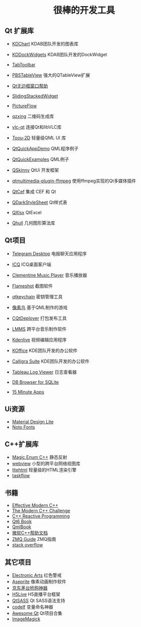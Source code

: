 # <center>**很棒的开发工具**</center>

## **Qt 扩展库**

* [KDChart](https://github.com/KDAB/KDChart.git) KDAB团队开发的图表库
* [KDDockWidgets](https://github.com/KDAB/KDDockWidgets.git) KDAB团队开发的DockWidget

* [TabToolbar](https://github.com/SeriousAlexej/TabToolbar.git)

* [PBSTableView](https://github.com/celibol/PBSTableView.git) 强大的QTableView扩展
* [Qt无边框窗口帮助](https://github.com/wangwenx190/framelesshelper.git)

* [SlidingStackedWidget](https://github.com/ThePBone/SlidingStackedWidget.git)
* [PictureFlow](https://github.com/ariya/pictureflow.git)

* [qzxing](https://github.com/ftylitak/qzxing.git) 二维码生成库
* [vlc-qt](https://github.com/vlc-qt/vlc-qt.git) 连接Qt和libVLC库
* [Toou-2D](https://github.com/ShowFL/Toou-2D.git) 轻量级QML UI 库
* [QtQuickAppDemo](https://github.com/qyvlik/QtQuickAppDemo.git) QML程序例子
* [QtQuickExamples](https://github.com/zhengtianzuo/QtQuickExamples.git) QML例子
* [QSkinny](https://github.com/uwerat/qskinny.git) QtUi 开发框架
* [qtmultimedia-plugin-ffmpeg](https://github.com/hdijkema/qtmultimedia-plugin-ffmpeg.git) 使用ffmpeg实现的Qt多媒体插件

* [QtCef](https://github.com/hiitiger/QtCef.git) 集成 CEF 和 Qt
* [QDarkStyleSheet](https://github.com/ColinDuquesnoy/QDarkStyleSheet.git) Qt样式表
* [QXlsx](https://github.com/QtExcel/QXlsx.git) QtExcel

* [Qhull](https://github.com/qhull/qhull.git) 几何图形算法库

## **Qt项目**

* [Telegram Desktop](https://github.com/telegramdesktop/tdesktop.git) 电报聊天应用程序
* [ICQ](https://github.com/mail-ru-im/im-desktop.git) ICQ桌面客户端

* [Clementine Music Player](https://github.com/clementine-player/Clementine.git) 音乐播放器
* [Flameshot](https://github.com/flameshot-org/flameshot.git) 截图软件
* [qtkeychain](https://github.com/frankosterfeld/qtkeychain.git) 密钥管理工具

* [像素鸟](https://github.com/FelgoSDK/FlappyBird.git) 基于QML制作的游戏
* [CQtDeployer](https://github.com/QuasarApp/CQtDeployer.git) 打包发布工具

* [LMMS](https://github.com/LMMS/lmms.git) 跨平台音乐制作软件
* [Kdenlive](https://github.com/KDE/kdenlive.git) 视频编辑应用程序
* [KOffice](https://github.com/KDE/koffice.git) KDE团队开发的办公软件
* [Calligra Suite](https://github.com/KDE/calligra.git) KDE团队开发的办公软件
* [Tableau Log Viewer](https://github.com/tableau/tableau-log-viewer.git) 日志查看器
* [DB Browser for SQLite](https://github.com/sqlitebrowser/sqlitebrowser.git)
* [15 Minute Apps](https://github.com/pythonguis/15-minute-apps.git)

## **Ui资源**

* [Material Design Lite](https://github.com/google/material-design-lite.git)
* [Noto Fonts](https://github.com/googlefonts/noto-fonts.git)

## **C++扩展库**

* [Magic Enum C++](https://github.com/Neargye/magic_enum.git) 静态反射
* [webview](https://github.com/webview/webview.git) 小型的跨平台网络视图库
* [litehtml](https://github.com/litehtml/litehtml) 轻量级的HTML渲染引擎
* [taskflow](https://github.com/taskflow/taskflow.git)

## **书籍**

* [Effective Modern C++](https://github.com/kelthuzadx/EffectiveModernCppChinese.git)
* [The Modern C++ Challenge](https://github.com/PacktPublishing/The-Modern-Cpp-Challenge.git)
* [C++ Reactive Programming](https://github.com/PacktPublishing/CPP-Reactive-Programming.git)
* [Qt6 Book](https://github.com/qmlbook/qt6book)
* [QmlBook](https://github.com/qmlbook/qmlbook.git)
* [微软C++帮助文档](https://github.com/MicrosoftDocs/cpp-docs.git)
* [ZMQ Guide](https://github.com/booksbyus/zguide.git) ZMQ指南
* [stack overflow](https://github.com/eyllanesc/stackoverflow.git)

## **其它项目**

* [Electronic Arts](https://github.com/electronicarts/CnC_Remastered_Collection.git) 红色警戒
* [Aseprite](https://github.com/aseprite/aseprite.git) 像素动画制作软件
* [京东茅台抢购神器](https://github.com/llpdev/jd_maotai_seckill.git)
* [H5Live](https://github.com/yyued/H5Live.git) H5直播平台框架
* [QtSASS](https://github.com/spyder-ide/qtsass.git) Qt SASS语法支持
* [codelf](https://github.com/unbug/codelf.git) 变量命名神器
* [Awesome Qt](https://github.com/JesseTG/awesome-qt.git) Qt项目合集
* [ImageMagick](https://github.com/ImageMagick/ImageMagick.git)
